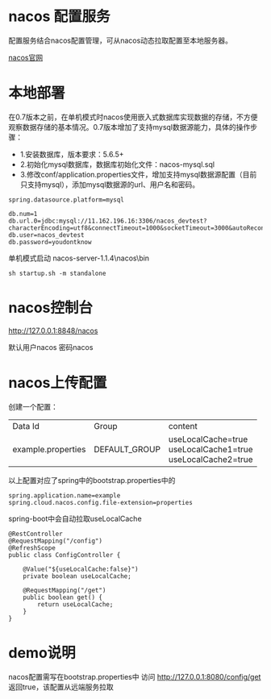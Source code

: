 
# nacos 配置服务

配置服务结合nacos配置管理，可从nacos动态拉取配置至本地服务器。

[nacos官网](https://nacos.io/)

# 本地部署

在0.7版本之前，在单机模式时nacos使用嵌入式数据库实现数据的存储，不方便观察数据存储的基本情况。0.7版本增加了支持mysql数据源能力，具体的操作步骤：

- 1.安装数据库，版本要求：5.6.5+
- 2.初始化mysql数据库，数据库初始化文件：nacos-mysql.sql
- 3.修改conf/application.properties文件，增加支持mysql数据源配置（目前只支持mysql），添加mysql数据源的url、用户名和密码。

```properties
spring.datasource.platform=mysql

db.num=1
db.url.0=jdbc:mysql://11.162.196.16:3306/nacos_devtest?characterEncoding=utf8&connectTimeout=1000&socketTimeout=3000&autoReconnect=true
db.user=nacos_devtest
db.password=youdontknow
```

单机模式启动
nacos-server-1.1.4\nacos\bin

`sh startup.sh -m standalone`

# nacos控制台

http://127.0.0.1:8848/nacos

默认用户nacos 密码nacos



# nacos上传配置

创建一个配置：

<table>
    <tr>
        <td>Data Id</td>
        <td>Group</td>
        <td>content</td>
    </tr>
    <tr>
        <td>example.properties</td>
        <td>DEFAULT_GROUP</td>
        <td>
            useLocalCache=true<br>
            useLocalCache1=true<br>
            useLocalCache2=true<br>
        </td>
    </tr>
</table>

以上配置对应了spring中的bootstrap.properties中的
```properties
spring.application.name=example
spring.cloud.nacos.config.file-extension=properties
```

spring-boot中会自动拉取useLocalCache
```properties
@RestController
@RequestMapping("/config")
@RefreshScope
public class ConfigController {

    @Value("${useLocalCache:false}")
    private boolean useLocalCache;

    @RequestMapping("/get")
    public boolean get() {
        return useLocalCache;
    }
}
```



# demo说明

nacos配置需写在bootstrap.properties中
访问 http://127.0.0.1:8080/config/get 返回true，该配置从远端服务拉取




